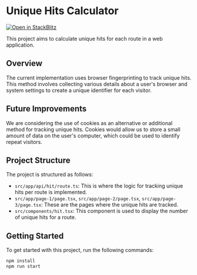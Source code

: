 # Unique Hits Calculator

[![Open in StackBlitz](https://developer.stackblitz.com/img/open_in_stackblitz.svg)](https://stackblitz.com/github/nemo0/nextjs-unique-hit-counter)

This project aims to calculate unique hits for each route in a web application.

## Overview

The current implementation uses browser fingerprinting to track unique hits. This method involves collecting various details about a user's browser and system settings to create a unique identifier for each visitor.

## Future Improvements

We are considering the use of cookies as an alternative or additional method for tracking unique hits. Cookies would allow us to store a small amount of data on the user's computer, which could be used to identify repeat visitors.

## Project Structure

The project is structured as follows:

- `src/app/api/hit/route.ts`: This is where the logic for tracking unique hits per route is implemented.
- `src/app/page-1/page.tsx`, `src/app/page-2/page.tsx`, `src/app/page-3/page.tsx`: These are the pages where the unique hits are tracked.
- `src/components/hit.tsx`: This component is used to display the number of unique hits for a route.

## Getting Started

To get started with this project, run the following commands:

```sh
npm install
npm run start
```

